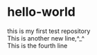 # hello-world
this is my first test repository
</br>
This is another new line,^_^
</br>
This is the fourth line
